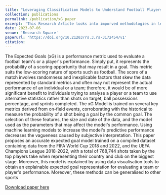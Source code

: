 ```yaml
---
title: "Leveraging Classification Models to Understand Football Players and Teams Characteristics"
collection: publications
permalink: /publication/xG_paper
excerpt: 'This Research Article looks into imporved methodologies in leveraging Classification Models in the computation of Expected Goals (or xG) to understand Football Players and Teams Characteristics'
date: 2023-07-06  
venue: 'Research Square'
paperurl: 'https://doi.org/10.21203/rs.3.rs-3172454/v1'
citation: 
---
```

The Expected Goals (xG) is a performance metric used to evaluate a football team's or a player's performance. Simply put, it represents the probability of a scoring opportunity that may result in a goal. This metric suits the low-scoring nature of sports such as football. The score of a match involves randomness and inexplicable factors that skew the data represented by standard metrics and often may not represent the actual performance of an individual or a team; therefore, it would be of more significant benefit to individuals trying to analyse a player or a team to use alternative statistics rather than shots on target, ball possessions percentage, and sprints completed. The xG Model is trained on several key metrics derived from on-field events, corroborating with the historical to measure the probability of a shot being a goal by the common goal. The selection of these features, the size and date of the data, and the model used as the parameters that may affect the model's performance. Using machine learning models to increase the model's predictive performance decreases the vagueness caused by subjective interpretation. This paper proposes an accurate expected goal model trained on a compiled dataset containing data from the FIFA World Cup 2018 and 2022, and the UEFA Champions League 2018-2022, with a total of 768,744 shots taken by the top players take when representing their country and club on the biggest stage. Moreover, this model is explained by using data visualisation tools to obtain an explainable expected goal representation for evaluating a team or player's performance. Moreover, these methods can be generalised to other sports

[Download paper here](https://doi.org/10.21203/rs.3.rs-3172454/v1)
